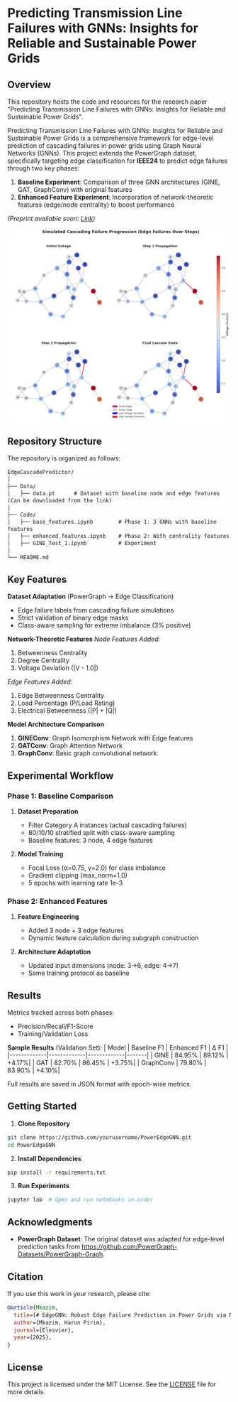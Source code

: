 # Predicting Transmission Line Failures with GNNs: Insights for Reliable and Sustainable Power Grids

## Overview
This repository hosts the code and resources for the research paper "Predicting Transmission Line Failures with GNNs: Insights for Reliable and Sustainable Power Grids".

Predicting Transmission Line Failures with GNNs: Insights for Reliable and Sustainable Power Grids is a comprehensive framework for edge-level prediction of cascading failures in power grids using Graph Neural Networks (GNNs). This project extends the PowerGraph dataset, specifically targeting edge classification for **IEEE24** to predict edge failures through two key phases:
1. **Baseline Experiment**: Comparison of three GNN architectures (GINE, GAT, GraphConv) with original features
2. **Enhanced Feature Experiment**: Incorporation of network-theoretic features (edge/node centrality) to boost performance

*(Preprint available soon: [Link](#))*

![Cascade Network Visualization](cascade_network.png)

## Repository Structure

The repository is organized as follows:
```
EdgeCascadePredictor/
│
├── Data/
│   ├── data.pt      # Dataset with baseline node and edge features (Can be downloaded from the link)
│
├── Code/
│   ├── base_features.ipynb        # Phase 1: 3 GNNs with baseline features
│   ├── enhanced_features.ipynb    # Phase 2: With centrality features
│   ├── GINE_Test_1.ipynb          # Experiment
│
└── README.md                        
```

## Key Features
**Dataset Adaptation** (PowerGraph → Edge Classification)
- Edge failure labels from cascading failure simulations
- Strict validation of binary edge masks
- Class-aware sampling for extreme imbalance (3% positive)

**Network-Theoretic Features**
*Node Features Added:*
1. Betweenness Centrality
2. Degree Centrality 
3. Voltage Deviation (|V - 1.0|)

*Edge Features Added:*
1. Edge Betweenness Centrality
2. Load Percentage (P/Load Rating)
3. Electrical Betweenness (|P| + |Q|)

**Model Architecture Comparison**
1. **GINEConv**: Graph Isomorphism Network with Edge features
2. **GATConv**: Graph Attention Network
3. **GraphConv**: Basic graph convolutional network

## Experimental Workflow

### Phase 1: Baseline Comparison
1. **Dataset Preparation**
   - Filter Category A instances (actual cascading failures)
   - 80/10/10 stratified split with class-aware sampling
   - Baseline features: 3 node, 4 edge features

2. **Model Training**
   - Focal Loss (α=0.75, γ=2.0) for class imbalance
   - Gradient clipping (max_norm=1.0)
   - 5 epochs with learning rate 1e-3

### Phase 2: Enhanced Features
1. **Feature Engineering**
   - Added 3 node + 3 edge features
   - Dynamic feature calculation during subgraph construction

2. **Architecture Adaptation**
   - Updated input dimensions (node: 3→6, edge: 4→7)
   - Same training protocol as baseline

## Results
Metrics tracked across both phases:
- Precision/Recall/F1-Score
- Training/Validation Loss

**Sample Results** (Validation Set):
| Model       | Baseline F1 | Enhanced F1 | Δ F1  |
|-------------|-------------|-------------|-------|
| GINE        | 84.95%      | 89.12%      | +4.17%|
| GAT         | 82.70%      | 86.45%      | +3.75%|
| GraphConv   | 79.80%      | 83.90%      | +4.10%|

Full results are saved in JSON format with epoch-wise metrics.

## Getting Started

1. **Clone Repository**
```bash
git clone https://github.com/yourusername/PowerEdgeGNN.git
cd PowerEdgeGNN
```
2. **Install Dependencies**
```bash
pip install -r requirements.txt
```
3. **Run Experiments**
```bash
jupyter lab  # Open and run notebooks in order
```
## Acknowledgments

- **PowerGraph Dataset**: The original dataset was adapted for edge-level prediction tasks from https://github.com/PowerGraph-Datasets/PowerGraph-Graph.

## Citation

If you use this work in your research, please cite:

```bibtex
@article{Mkazim, 
  title={# EdgeGNN: Robust Edge Failure Prediction in Power Grids via Network-Augmented Graph Neural Classification},
  author={Mkazim, Harun Pirim},
  journal={Elesvier},
  year={2025},
}
```

## License

This project is licensed under the MIT License. See the [LICENSE](LICENSE) file for more details.





